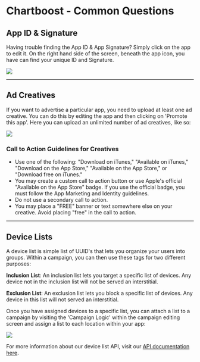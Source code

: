 # Chartboost - Common Questions

## App ID & Signature

<a name="keys"></a>

Having trouble finding the App ID & App Signature? Simply click on the app to edit it. On the right hand side of the screen, beneath the app icon, you have can find your unique ID and Signature.

![](https://chartboost.com/img/admin/help/appidsig.jpg)

---

## Ad Creatives

If you want to advertise a particular app, you need to upload at least one ad creative. You can do this by editing the app and then clicking on 'Promote this app'. Here you can upload an unlimited number of ad creatives, like so:

![](https://chartboost.com/img/admin/help/creatives.jpg)

### Call to Action Guidelines for Creatives

<a name="creatives"></a>

- Use one of the following: "Download on iTunes," "Available on iTunes," "Download on the App Store," "Available on the App Store," or "Download free on iTunes."
- You may create a custom call to action button or use Apple's official "Available on the App Store" badge. If you use the official badge, you must follow the App Marketing and Identity guidelines.
- Do not use a secondary call to action.
- You may place a "FREE" banner or text somewhere else on your creative. Avoid placing "free" in the call to action.

---

## Device Lists

<a name="lists"></a>

A device list is simple list of UUID's that lets you organize your users into groups. Within a campaign, you can then use these tags for two different purposes:

**Inclusion List**: An inclusion list lets you target a specific list of devices. Any device not in the inclusion list will not be served an interstitial.

**Exclusion List**: An exclusion list lets you block a specific list of devices. Any device in this list will not served an interstitial.

Once you have assigned devices to a specific list, you can attach a list to a campaign by visiting the 'Campaign Logic' within the campaign editing screen and assign a list to each location within your app:

![](https://chartboost.com/img/admin/help/lists.png)

For more information about our device list API, visit our [API documentation here](https://chartboost.com/account/api?#device_targeting).


